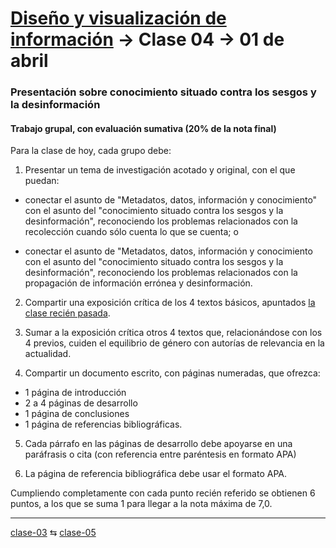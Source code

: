 # [Diseño y visualización de información](https://github.com/profesorfaco/aud5v027-2025) → Clase 04 → 01 de abril

### Presentación sobre conocimiento situado contra los sesgos y la desinformación

#### Trabajo grupal, con evaluación sumativa (20% de la nota final)

Para la clase de hoy, cada grupo debe:

1. Presentar un tema de investigación acotado y original, con el que puedan: 

- conectar el asunto de "Metadatos, datos, información y conocimiento" con el asunto del "conocimiento situado contra los sesgos y la desinformación", reconociendo los problemas relacionados con la recolección cuando sólo cuenta lo que se cuenta; o

- conectar el asunto de "Metadatos, datos, información y conocimiento con el asunto del "conocimiento situado contra los sesgos y la desinformación", reconociendo los problemas relacionados con la propagación de información errónea y desinformación.

2. Compartir una exposición crítica de los 4 textos básicos, apuntados [la clase recién pasada](https://github.com/profesorfaco/aud5v027-2025/blob/main/clase-03/README.md).

3. Sumar a la exposición crítica otros 4 textos que, relacionándose con los 4 previos, cuiden el equilibrio de género con autorías de relevancia en la actualidad.

4. Compartir un documento escrito, con páginas numeradas, que ofrezca: 

- 1 página de introducción
- 2 a 4 páginas de desarrollo
- 1 página de conclusiones
- 1 página de referencias bibliográficas.

5. Cada párrafo en las páginas de desarrollo debe apoyarse en una paráfrasis o cita (con referencia entre paréntesis en formato APA)

6. La página de referencia bibliográfica debe usar el formato APA. 

Cumpliendo completamente con cada punto recién referido se obtienen 6 puntos, a los que se suma 1 para llegar a la nota máxima de 7,0.

_ _ _ _ 

[clase-03](https://github.com/profesorfaco/aud5v027-2025/blob/main/clase-03/README.md) ⇆ [clase-05](https://github.com/profesorfaco/aud5v027-2025/blob/main/clase-05/README.md)
